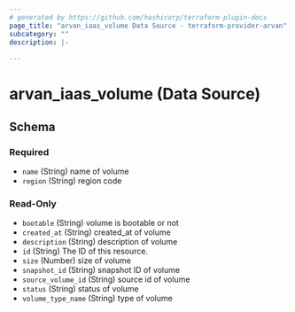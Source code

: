 ```yaml
---
# generated by https://github.com/hashicorp/terraform-plugin-docs
page_title: "arvan_iaas_volume Data Source - terraform-provider-arvan"
subcategory: ""
description: |-
  
---
```


# arvan_iaas_volume (Data Source)





<!-- schema generated by tfplugindocs -->
## Schema

### Required

- `name` (String) name of volume
- `region` (String) region code

### Read-Only

- `bootable` (String) volume is bootable or not
- `created_at` (String) created_at of volume
- `description` (String) description of volume
- `id` (String) The ID of this resource.
- `size` (Number) size of volume
- `snapshot_id` (String) snapshot ID of volume
- `source_volume_id` (String) source id of volume
- `status` (String) status of volume
- `volume_type_name` (String) type of volume


